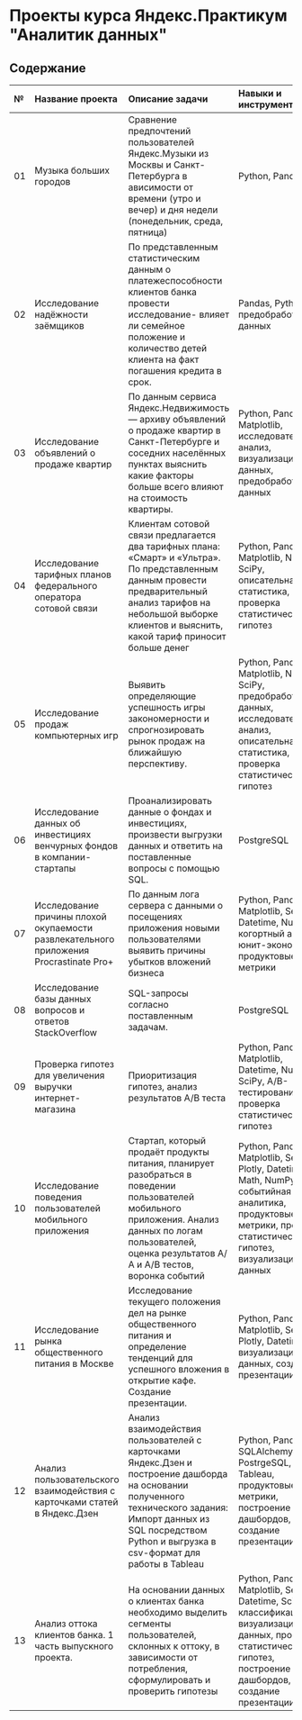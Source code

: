 # Проекты курса Яндекс.Практикум "Аналитик данных"

## Содержание

| №  |Название проекта         | Описание задачи                        | Навыки и инструменты  |
| :-------- | :------------------------------------- | :------------------------- | :---------------------- |
|01|Музыка больших городов|Сравнение предпочтений пользователей Яндекс.Музыки из Москвы и Санкт-Петербурга в ависимости от времени (утро и вечер) и дня недели (понедельник, среда, пятница)|Python, Pandas|
|02|Исследование надёжности заёмщиков|По представленным статистическим данным о платежеспособности клиентов банка провести исследование- влияет ли семейное положение и количество детей клиента на факт погашения кредита в срок.|Pandas, Python, предобработка данных|
|03|Исследование объявлений о продаже квартир|По данным сервиса Яндекс.Недвижимость — архиву объявлений о продаже квартир в Санкт-Петербурге и соседних населённых пунктах выяснить какие факторы больше всего влияют на стоимость квартиры.|Python, Pandas, Matplotlib, исследовательский анализ, визуализация данных, предобработка данных|
|04|Исследование тарифных планов федерального оператора сотовой связи|Клиентам сотовой связи предлагается два тарифных плана: «Смарт» и «Ультра». По представленным данным провести предварительный анализ тарифов на небольшой выборке клиентов и выяснить, какой тариф приносит больше денег|Python, Pandas, Matplotlib, NumPy, SciPy, описательная статистика, проверка статистических гипотез|
|05|Исследование продаж компьютерных игр|Выявить определяющие успешность игры закономерности и спрогнозировать рынок продаж на ближайшую перспективу.|Python, Pandas, Matplotlib, NumPy, SciPy, предобработка данных, исследовательский анализ, описательная статистика, проверка статистических гипотез|
|06|Исследование данных об инвестициях венчурных фондов в компании-стартапы|Проанализировать данные о фондах и инвестициях, произвести выгрузки данных и ответить на поставленные вопросы с помощью SQL.|PostgreSQL|
|07|Исследование причины плохой окупаемости развлекательного приложения Procrastinate Pro+|По данным лога сервера с данными о посещениях приложения новыми пользователями выявить причины убытков вложений бизнеса|Python, Pandas, Matplotlib, Seaborn, Datetime, NumPy, когортный анализ, юнит-экономика, продуктовые метрики
|08|Исследование базы данных вопросов и ответов StackOverflow|SQL-запросы согласно поставленным задачам.|PostgreSQL
|09|Проверка гипотез для увеличения выручки интернет-магазина|Приоритизация гипотез, анализ результатов А/В теста|Python, Pandas, Matplotlib, Datetime, NumPy, SciPy, А/В-тестирование, проверка статистических гипотез|
|10|Исследование поведения пользователей мобильного приложения|Стартап, который продаёт продукты питания, планирует разобраться в поведении пользователей мобильного приложения. Анализ данных по логам пользователей, оценка результатов А/А и А/В тестов, воронка событий|Python, Pandas, Matplotlib, Seaborn, Plotly, Datetime, Math, NumPy, событийная аналитика, продуктовые метрики, проверка статистических гипотез, визуализация данных|
|11|Исследование рынка общественного питания в Москве|Исследование текущего положения дел на рынке общественного питания и определение тенденций для успешного вложения в открытие кафе. Создание презентации.|Python, Pandas, Matplotlib, Seaborn, Plotly, Datetime, визуализация данных, создание презентации|
|12|Анализ пользовательского взаимодействия с карточками статей в Яндекс.Дзен|Анализ взаимодействия пользователей с карточками Яндекс.Дзен и построение дашборда на основании полученного технического задания: Импорт данных из SQL посредством Python и выгрузка в csv-формат для работы в Tableau|Python, Pandas, SQLAlchemy, PostrgeSQL, Tableau, продуктовые метрики, построение дашбордов, создание презентации|
|13|Анализ оттока клиентов банка. 1 часть выпускного проекта.|На основании данных о клиентах банка необходимо выделить сегменты пользователей, склонных к оттоку, в зависимости от потребления, сформулировать и проверить гипотезы|Python, Pandas, Matplotlib, Seaborn, Datetime, SciPy, классификация, визуализация данных, проверка статистических гипотез, построение дашбордов, создание презентации|
